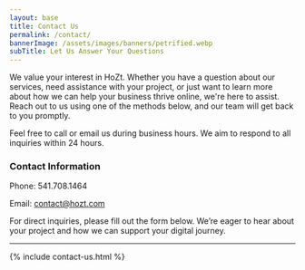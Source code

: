 ```yaml
---
layout: base
title: Contact Us
permalink: /contact/
bannerImage: /assets/images/banners/petrified.webp
subTitle: Let Us Answer Your Questions
---
```


We value your interest in HoZt. Whether you have a question about our services, need assistance with your project, or just want to learn more about how we can help your business thrive online, we're here to assist. Reach out to us using one of the methods below, and our team will get back to you promptly.

Feel free to call or email us during business hours. We aim to respond to all inquiries within 24 hours.

### Contact Information

Phone: 541.708.1464

Email: contact@hozt.com

For direct inquiries, please fill out the form below. We’re eager to hear about your project and how we can support your digital journey.

---

{% include contact-us.html %}
